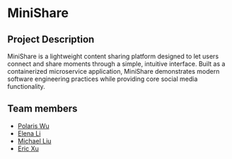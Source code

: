 # MiniShare

## Project Description
MiniShare is a lightweight content sharing platform designed to let users connect and share moments through a simple, intuitive interface. Built as a containerized microservice application, MiniShare demonstrates modern software engineering practices while providing core social media functionality.

## Team members

- [Polaris Wu](https://github.com/Polaris-Wu450)
- [Elena Li](https://github.com/HuixinLi-Elena)
- [Michael Liu](https://github.com/Michaelliu1017)
- [Eric Xu](https://github.com/EricXu1244)